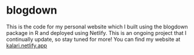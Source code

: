 # blogdown

This is the code for my personal website which I built using the blogdown package in R and deployed using Netlify. This is an ongoing project that I continually update, so stay tuned for more! You can find my website at [kalari.netlify.app](kalari.netlify.app)
